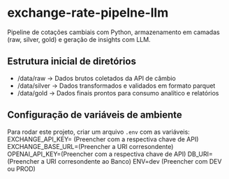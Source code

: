 # exchange-rate-pipelne-llm
Pipeline de cotações cambiais com Python, armazenamento em camadas (raw, silver, gold) e geração de insights com LLM.

## Estrutura inicial de diretórios

- /data/raw         → Dados brutos coletados da API de câmbio
- /data/silver      → Dados transformados e validados em formato parquet
- /data/gold        → Dados finais prontos para consumo analítico e relatórios

## Configuração de variáveis de ambiente

Para rodar este projeto, criar um arquivo `.env` com as variáveis:
EXCHANGE_API_KEY= (Preencher com a respectiva chave de API)
EXCHANGE_BASE_URL=(Preencher a URI corresondente)
OPENAI_API_KEY=(Preencher com a respectiva chave de API)
DB_URI=(Preencher a URI corresondente ao Banco)
ENV=dev (Preencher com DEV ou PROD)

